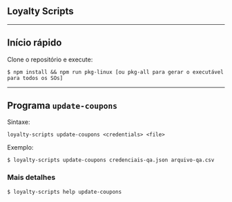## Loyalty Scripts
---

## Início rápido
Clone o repositório e execute:

```shell
$ npm install && npm run pkg-linux [ou pkg-all para gerar o executável para todos os SOs]
```

---

## Programa `update-coupons`
Sintaxe:

```
loyalty-scripts update-coupons <credentials> <file>
```

Exemplo:

```shell
$ loyalty-scripts update-coupons credenciais-qa.json arquivo-qa.csv
```

### Mais detalhes

```shell
$ loyalty-scripts help update-coupons
```